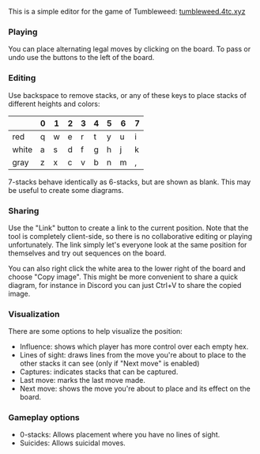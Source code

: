 
This is a simple editor for the game of Tumbleweed: [tumbleweed.4tc.xyz](https://tumbleweed.4tc.xyz/)

### Playing
You can place alternating legal moves by clicking on the board. To pass or undo use the buttons to the left of the board.

### Editing

Use backspace to remove stacks, or any of these keys to place stacks of different heights and colors:

|       | 0 | 1 | 2 | 3 | 4 | 5 | 6 | 7 |
|-------|---|---|---|---|---|---|---|---|
| red   | q | w | e | r | t | y | u | i |
| white | a | s | d | f | g | h | j | k |
| gray  | z | x | c | v | b | n | m | , |

7-stacks behave identically as 6-stacks, but are shown as blank. This may be useful to create some diagrams.

### Sharing
Use the "Link" button to create a link to the current position. Note that the tool is completely client-side, so there is no collaborative editing or playing unfortunately. The link simply let's everyone look at the same position for themselves and try out sequences on the board.

You can also right click the white area to the lower right of the board and choose "Copy image". This might be more convenient to share a quick diagram, for instance in Discord you can just Ctrl+V to share the copied image.

### Visualization
There are some options to help visualize the position:

- Influence: shows which player has more control over each empty hex.
- Lines of sight: draws lines from the move you're about to place to the other stacks it can see (only if "Next move" is enabled)
- Captures: indicates stacks that can be captured.
- Last move: marks the last move made.
- Next move: shows the move you're about to place and its effect on the board.

### Gameplay options
- 0-stacks: Allows placement where you have no lines of sight.
- Suicides: Allows suicidal moves.

<!-- ### AI
There is a basic weak AI built into the editor. Click the "AI move" button to make the AI play a move. Check "Autorespond" to make the AI respond to all your moves. -->
